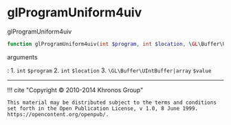 # glProgramUniform4uiv
glProgramUniform4uiv

```php
function glProgramUniform4uiv(int $program, int $location, \GL\Buffer\UIntBuffer|array $value) : void
```



arguments

:    1. `int` `$program` 
    2. `int` `$location` 
    3. `\GL\Buffer\UIntBuffer|array` `$value` 



---
     

!!! cite "Copyright © 2010-2014 Khronos Group"

    This material may be distributed subject to the terms and conditions set forth in the Open Publication License, v 1.0, 8 June 1999. https://opencontent.org/openpub/.